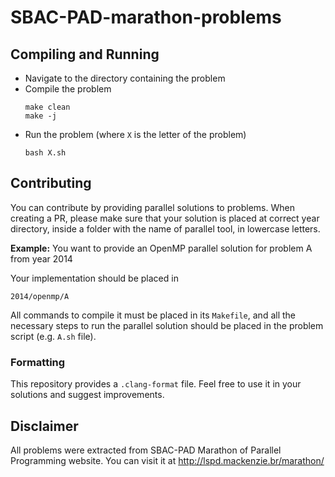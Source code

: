 # SBAC-PAD-marathon-problems

## Compiling and Running

* Navigate to the directory containing the problem
* Compile the problem
  ```
  make clean
  make -j
  ```
* Run the problem (where `X` is the letter of the problem)
  ```
  bash X.sh
  ```

## Contributing

You can contribute by providing parallel solutions to problems. When creating a PR, please make sure that your solution is placed at correct year directory, inside a folder with the name of parallel tool, in lowercase letters.

**Example:** You want to provide an OpenMP parallel solution for problem A from year 2014

Your implementation should be placed in
```
2014/openmp/A
```
All commands to compile it must be placed in its `Makefile`, and all the necessary steps to run the parallel solution should be placed in the problem script (e.g. `A.sh` file).

### Formatting

This repository provides a `.clang-format` file. Feel free to use it in your solutions and suggest improvements.

## Disclaimer

All problems were extracted from SBAC-PAD Marathon of Parallel Programming website. You can visit it at http://lspd.mackenzie.br/marathon/
